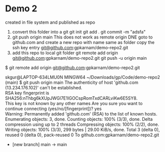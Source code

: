 # Demo 2
created in file system and published as repo

1. convert this folder into a git
    git init 
    git add .
    git commit -m "adsfa"
2. git push origin main
    This does not work as remote origin DNE
    goto to github.com and create a new repo with name same as folder
    copy the ssh key entry
    git@github.com:gpkarnam/demo-repo2.git
3. add this repo to local git folder
   git remote add origin git@github.com:gpkarnam/demo-repo2.git
   git push -u origin main
   
$    git remote add origin git@github.com:gpkarnam/demo-repo2.git

skgur@LAPTOP-634LMU0N MINGW64 ~/Downloads/gp/Code/demo-repo2 (main)
$ git push origin main
The authenticity of host 'github.com (13.234.176.102)' can't be established.    
RSA key fingerprint is SHA256:nThbg6kXUpJWGl7E1IGOCspRomTxdCARLviKw6E5SY8.      
This key is not known by any other names
Are you sure you want to continue connecting (yes/no/[fingerprint])? yes        
Warning: Permanently added 'github.com' (RSA) to the list of known hosts.       
Enumerating objects: 3, done.
Counting objects: 100% (3/3), done.
Delta compression using up to 2 threads
Compressing objects: 100% (2/2), done.
Writing objects: 100% (3/3), 299 bytes | 29.00 KiB/s, done.
Total 3 (delta 0), reused 0 (delta 0), pack-reused 0
To github.com:gpkarnam/demo-repo2.git
 * [new branch]      main -> main
 